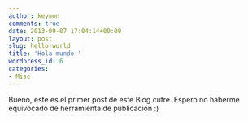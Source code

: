 ```yaml
---
author: keymon 
comments: true
date: 2013-09-07 17:04:14+00:00
layout: post
slug: hello-world 
title: 'Hola mundo '
wordpress_id: 6
categories:
- Misc
---
```


Bueno, este es el primer post de este Blog cutre. Espero no haberme equivocado de herramienta de publicación :)
